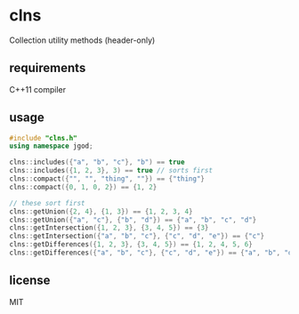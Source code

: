 # clns

Collection utility methods (header-only)

## requirements

C++11 compiler

## usage

```cpp
#include "clns.h"
using namespace jgod;

clns::includes({"a", "b", "c"}, "b") == true
clns::includes({1, 2, 3}, 3) == true // sorts first
clns::compact({"", "", "thing", ""}) == {"thing"}
clns::compact({0, 1, 0, 2}) == {1, 2}

// these sort first
clns::getUnion({2, 4}, {1, 3}) == {1, 2, 3, 4}
clns::getUnion({"a", "c"}, {"b", "d"}) == {"a", "b", "c", "d"}
clns::getIntersection({1, 2, 3}, {3, 4, 5}) == {3}
clns::getIntersection({"a", "b", "c"}, {"c", "d", "e"}) == {"c"}
clns::getDifferences({1, 2, 3}, {3, 4, 5}) == {1, 2, 4, 5, 6}
clns::getDifferences({"a", "b", "c"}, {"c", "d", "e"}) == {"a", "b", "d", "e"}
```

## license

MIT